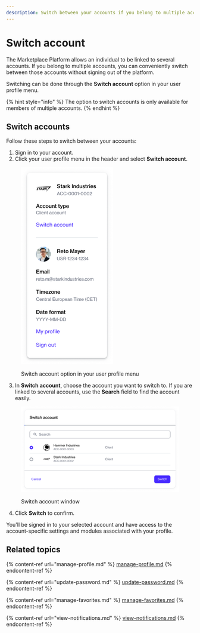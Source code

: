 ```yaml
---
description: Switch between your accounts if you belong to multiple accounts.
---
```


# Switch account

The Marketplace Platform allows an individual to be linked to several accounts. If you belong to multiple accounts, you can conveniently switch between those accounts without signing out of the platform.

Switching can be done through the **Switch account** option in your user profile menu.

{% hint style="info" %}
The option to switch accounts is only available for members of multiple accounts.
{% endhint %}

## Switch accounts

Follow these steps to switch between your accounts:

1. Sign in to your account.&#x20;
2. Click your user profile menu in the header and select **Switch account**.&#x20;

<figure><img src="../../.gitbook/assets/image (306).png" alt="" width="247"><figcaption><p>Switch account option in your user profile menu</p></figcaption></figure>

3. In **Switch account**, choose the account you want to switch to. If you are linked to several accounts, use the **Search** field to find the account easily.&#x20;

<figure><img src="../../.gitbook/assets/image (307).png" alt="" width="563"><figcaption><p>Switch account window</p></figcaption></figure>

4. Click **Switch** to confirm.&#x20;

You'll be signed in to your selected account and have access to the account-specific settings and modules associated with your profile.&#x20;

## Related topics

{% content-ref url="manage-profile.md" %}
[manage-profile.md](manage-profile.md)
{% endcontent-ref %}

{% content-ref url="update-password.md" %}
[update-password.md](update-password.md)
{% endcontent-ref %}

{% content-ref url="manage-favorites.md" %}
[manage-favorites.md](manage-favorites.md)
{% endcontent-ref %}

{% content-ref url="view-notifications.md" %}
[view-notifications.md](view-notifications.md)
{% endcontent-ref %}
